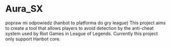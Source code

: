 # Aura_SX
popraw mi odpowiedz (hanbot to platforma do gry league)  This project aims to create a tool that allows players to avoid detection by the anti-cheat system used by Riot Games in League of Legends. Currently this project only support Hanbot core.
